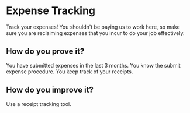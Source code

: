 # Expense Tracking

Track your expenses!  You shouldn't be paying us to work here, so make sure you are reclaiming expenses that you 
incur to do your job effectively.

## How do you prove it?

You have submitted expenses in the last 3 months.
You know the submit expense procedure.
You keep track of your receipts.

## How do you improve it?

Use a receipt tracking tool.  
